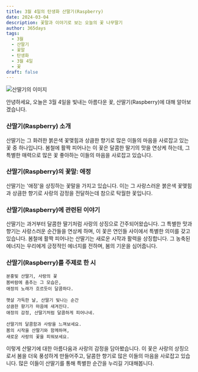 ```yaml
---
title: 3월 4일의 탄생화 산딸기(Raspberry)
date: 2024-03-04
description: 꽃말과 이야기로 보는 오늘의 꽃 나무딸기
author: 365days
tags:
  - 3월
  - 산딸기
  - 꽃말
  - 탄생화
  - 3월 4일
  - 꽃
draft: false
---
```


![산딸기의 이미지](https://cdn.pixabay.com/photo/2014/06/13/10/16/raspberry-368159_960_720.jpg#center)

안녕하세요,  오늘은 3월 4일을 빛내는 아름다운 꽃, 산딸기(Raspberry)에 대해 알아보겠습니다.

### 산딸기(Raspberry) 소개

산딸기는 그 화려한 붉은색 꽃맺힘과 상큼한 향기로 많은 이들의 마음을 사로잡고 있는 꽃 중 하나입니다. 봄철에 활짝 피어나는 이 꽃은 달콤한 딸기의 맛을 연상케 하는데, 그 특별한 매력으로 많은 꽃 좋아하는 이들의 마음을 사로잡고 있습니다.

### 산딸기(Raspberry)의 꽃말: 애정

산딸기는 '애정'을 상징하는 꽃말을 가지고 있습니다. 이는 그 사랑스러운 붉은색 꽃맺힘과 상큼한 향기로 사랑의 감정을 전달하는데 참으로 탁월한 꽃입니다.

### 산딸기(Raspberry)에 관련된 이야기


산딸기는 과거부터 달콤한 딸기처럼 사랑의 상징으로 간주되어왔습니다. 그 특별한 맛과 향기는 사랑스러운 순간들을 연상케 하며, 이 꽃은 연인들 사이에서 특별한 의미를 갖고 있습니다. 봄철에 활짝 피어나는 산딸기는 새로운 시작과 활력을 상징합니다. 그 농축된 에너지는 우리에게 긍정적인 에너지를 전하며, 봄의 기운을 심어줍니다.

### 산딸기(Raspberry)를 주제로 한 시

	분홍빛 산딸기, 사랑의 꽃
	봄바람에 춤추는 그 모습은,
	애정의 노래가 흐르듯이 달콤하다.
	
	햇살 가득한 날, 산딸기 빛나는 순간
	상큼한 향기가 마음에 새겨진다.
	애정의 감정, 산딸기처럼 달콤하게 피어나네.
	
	산딸기의 달콤함과 사랑을 느껴보세요.
	봄의 시작을 산딸기와 함께하며,
	새로운 사랑의 꽃을 피워보세요.

이렇게 산딸기에 대한 아름다움과 사랑의 감정을 담아봤습니다. 이 꽃은 사랑의 상징으로서 봄을 더욱 풍성하게 만들어주고, 달콤한 향기로 많은 이들의 마음을 사로잡고 있습니다. 많은 이들이 산딸기를 통해 특별한 순간을 누리길 기대해봅니다. 